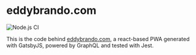 # eddybrando.com

![Node.js CI](https://github.com/eddybrando/eddybrando.com/workflows/Node.js%20CI/badge.svg?branch=master)

This is the code behind [eddybrando.com](https://eddybrando.com), a react-based PWA generated with GatsbyJS, powered by GraphQL and tested with Jest.
